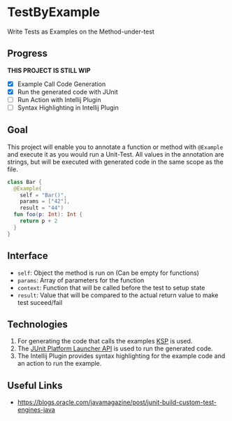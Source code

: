 # TestByExample
Write Tests as Examples on the Method-under-test

## Progress
**THIS PROJECT IS STILL WIP**
- [x] Example Call Code Generation
- [x] Run the generated code with JUnit
- [ ] Run Action with Intellij Plugin
- [ ] Syntax Highlighting in Intellij Plugin

## Goal
This project will enable you to annotate a function or method with `@Example` and execute it as you would run a Unit-Test.
All values in the annotation are strings, but will be executed with generated code in the same scope as the file.
```kotlin
class Bar {
  @Example(
    self = "Bar()",
    params = ["42"],
    result = "44")
  fun foo(p: Int): Int {
    return p + 2
  }
}
```

## Interface
- `self`: Object the method is run on (Can be empty for functions) 
- `params`: Array of parameters for the function
- `context`: Function that will be called before the test to setup state
- `result`: Value that will be compared to the actual return value to make test suceed/fail

## Technologies
1. For generating the code that calls the examples [KSP](https://kotlinlang.org/docs/ksp-overview.html) is used.
2. The [JUnit Platform Launcher API](https://junit.org/junit5/docs/current/user-guide/#launcher-api) is used to run the generated code.
3. The Intellij Plugin provides syntax highlighting for the example code and an action to run the example.

## Useful Links
- https://blogs.oracle.com/javamagazine/post/junit-build-custom-test-engines-java
